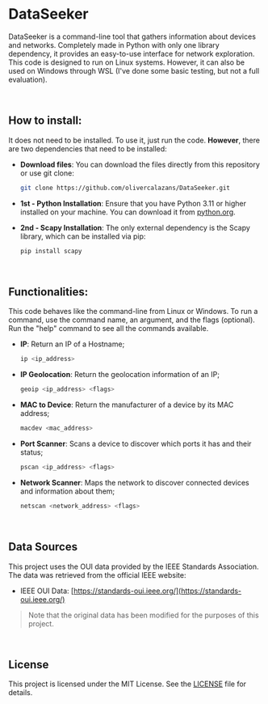 # DataSeeker
DataSeeker is a command-line tool that gathers information about devices and networks. Completely made in Python with only one library dependency, it provides an easy-to-use interface for network exploration. This code is designed to run on Linux systems. However, it can also be used on Windows through WSL (I've done some basic testing, but not a full evaluation).

<br>

## How to install: 
It does not need to be installed. To use it, just run the code. **However**, there are two dependencies that need to be installed:
  - **Download files**: You can download the files directly from this repository or use git clone:
    ```bash
    git clone https://github.com/olivercalazans/DataSeeker.git
    ```
  - **1st - Python Installation**: Ensure that you have Python 3.11 or higher installed on your machine. You can download it from [python.org](https://www.python.org/downloads/).
    
  - **2nd - Scapy Installation**: The only external dependency is the Scapy library, which can be installed via pip:
    ```bash
    pip install scapy
    ```
  
<br>

## Functionalities:
This code behaves like the command-line from Linux or Windows. To run a command, use the command name, an argument, and the flags (optional). Run the "help" command to see all the commands available.
- **IP**: Return an IP of a Hostname;
    ```bash
    ip <ip_address>
    ```
- **IP Geolocation**: Return the geolocation information of an IP;
    ```bash
    geoip <ip_address> <flags>
    ```
- **MAC to Device**: Return the manufacturer of a device by its MAC address;
    ```bash
    macdev <mac_address>
    ```
- **Port Scanner**: Scans a device to discover which ports it has and their status;
    ```bash
    pscan <ip_address> <flags>
    ```
- **Network Scanner**: Maps the network to discover connected devices and information about them;
    ```bash
    netscan <network_address> <flags>
    ```
<br>

## Data Sources
This project uses the OUI data provided by the IEEE Standards Association. The data was retrieved from the official IEEE website:
- IEEE OUI Data: [https://standards-oui.ieee.org/](https://standards-oui.ieee.org/)
> Note that the original data has been modified for the purposes of this project.

<br>

## License
This project is licensed under the MIT License. See the [LICENSE](LICENSE) file for details.


